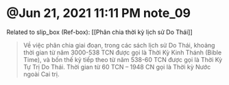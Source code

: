 # @Jun 21, 2021 11:11 PM note_09

Related to slip_box (Ref-box): [[Phân chia thời kỳ lịch sử Do Thái]]

> Về việc phân chia giai đoạn, trong các sách lịch sử Do Thái, khoảng thời gian từ năm 3000-538 TCN được gọi là Thời Kỳ Kinh Thánh (Bible Time), và bốn thế kỷ tiếp theo từ năm 538-60 TCN được gọi là Thời Kỳ Tự Trị Do Thái. Thời gian từ 60 TCN – 1948 CN gọi là Thời kỳ Nước ngoài Cai trị.
